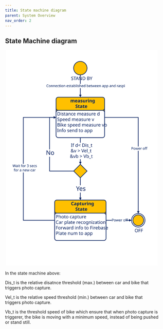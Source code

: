 ```yaml
---
title: State machine diagram
parent: System Overview
nav_order: 2
---
```


## State Machine diagram
<p align="center">
  <img src="../images/state_machine_diagram.svg" width="500">      
</p>


In the state machine above:
<br>

Dis_t is the relative disatnce threshold (max.) between car and bike that triggers photo capture.
<br>

Vel_t is the relative speed threshold (min.) between car and bike that triggers photo capture.
<br>

Vb_t is the threshold speed of bike which ensure that when photo capture is triggerer, the bike is moving with a minimum speed, instead of being pushed or stand still.
<br>


